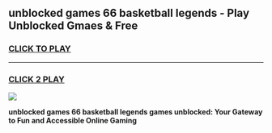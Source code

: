 
## unblocked games 66 basketball legends - Play Unblocked Gmaes & Free
<h3>
<a href="https://news.freeplayer.one?title=unblocked_games_66_basketball_legends&ref=23F">CLICK TO PLAY</a></h3>
<hr>

<h3>
<a href="https://news.freeplayer.one?title=unblocked_games_66_basketball_legends&ref=23F">CLICK 2 PLAY</a>
  
</h3>

<a href="https://news.freeplayer.one?title=unblocked_games_66_basketball_legends&ref=23F/"><img src="https://clearcache.store/games.png"></a>


**unblocked games 66 basketball legends games unblocked: Your Gateway to Fun and Accessible Online Gaming**
